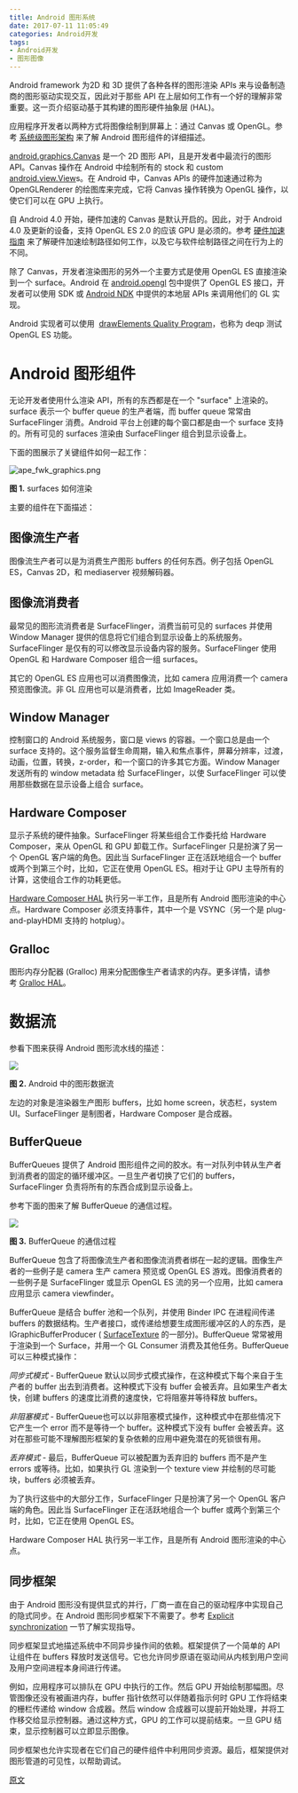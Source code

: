 ```yaml
---
title: Android 图形系统
date: 2017-07-11 11:05:49
categories: Android开发
tags:
- Android开发
- 图形图像
---
```


Android framework 为2D 和 3D 提供了各种各样的图形渲染 APIs 来与设备制造商的图形驱动实现交互，因此对于那些 API 在上层如何工作有一个好的理解非常重要。这一页介绍驱动基于其构建的图形硬件抽象层 (HAL)。

应用程序开发者以两种方式将图像绘制到屏幕上：通过 Canvas 或 OpenGL。参考 [系统级图形架构](https://source.android.com/devices/graphics/architecture.html) 来了解 Android 图形组件的详细描述。

[android.graphics.Canvas](http://developer.android.com/reference/android/graphics/Canvas.html) 是一个 2D 图形 API，且是开发者中最流行的图形 API。Canvas 操作在 Android 中绘制所有的 stock 和 custom [android.view.View](http://developer.android.com/reference/android/view/View.html)s。在 Android 中，Canvas APIs 的硬件加速通过称为 OpenGLRenderer 的绘图库来完成，它将 Canvas 操作转换为 OpenGL 操作，以使它们可以在 GPU 上执行。

自 Android 4.0 开始，硬件加速的 Canvas 是默认开启的。因此，对于 Android 4.0 及更新的设备，支持 OpenGL ES 2.0 的应该 GPU 是必须的。参考 [硬件加速指南](https://developer.android.com/guide/topics/graphics/hardware-accel.html) 来了解硬件加速绘制路径如何工作，以及它与软件绘制路径之间在行为上的不同。

除了 Canvas，开发者渲染图形的另外一个主要方式是使用 OpenGL ES 直接渲染到一个 surface。Android 在 [android.opengl](http://developer.android.com/reference/android/opengl/package-summary.html) 包中提供了 OpenGL ES 接口，开发者可以使用 SDK 或
 [Android NDK](https://developer.android.com/tools/sdk/ndk/index.html) 中提供的本地层 APIs 来调用他们的 GL 实现。

Android 实现者可以使用  [drawElements Quality Program](https://source.android.com/devices/graphics/testing.html)，也称为 deqp 测试 OpenGL ES 功能。

# Android 图形组件

无论开发者使用什么渲染 API，所有的东西都是在一个 "surface" 上渲染的。surface 表示一个 buffer queue 的生产者端，而 buffer queue 常常由 SurfaceFlinger 消费。Android 平台上创建的每个窗口都是由一个 surface 支持的。所有可见的 surfaces 渲染由 SurfaceFlinger 组合到显示设备上。

下面的图展示了关键组件如何一起工作：

![ape_fwk_graphics.png](https://www.wolfcstech.com/images/1315506-66a2aeedf0bd905a.png)

**图 1.** surfaces 如何渲染

主要的组件在下面描述：

## 图像流生产者

图像流生产者可以是为消费生产图形 buffers 的任何东西。例子包括 OpenGL ES，Canvas 2D，和 mediaserver 视频解码器。

## 图像流消费者

最常见的图形流消费者是 SurfaceFlinger，消费当前可见的 surfaces 并使用
 Window Manager 提供的信息将它们组合到显示设备上的系统服务。SurfaceFlinger 是仅有的可以修改显示设备内容的服务。SurfaceFlinger 使用 OpenGL 和 Hardware Composer 组合一组 surfaces。

其它的 OpenGL ES 应用也可以消费图像流，比如 camera 应用消费一个 camera 预览图像流。非 GL 应用也可以是消费者，比如 ImageReader 类。

## Window Manager

控制窗口的 Android 系统服务，窗口是 views 的容器。一个窗口总是由一个 surface 支持的。这个服务监督生命周期，输入和焦点事件，屏幕分辨率，过渡，动画，位置，转换，z-order，和一个窗口的许多其它方面。Window Manager 发送所有的 window metadata 给 SurfaceFlinger，以使 SurfaceFlinger 可以使用那些数据在显示设备上组合 surface。

## Hardware Composer

显示子系统的硬件抽象。SurfaceFlinger 将某些组合工作委托给 Hardware Composer，来从 OpenGL 和 GPU 卸载工作。SurfaceFlinger 只是扮演了另一个 OpenGL 客户端的角色。因此当 SurfaceFlinger 正在活跃地组合一个 buffer 或两个到第三个时，比如，它正在使用 OpenGL ES。相对于让 GPU 主导所有的计算，这使组合工作的功耗更低。

[Hardware Composer HAL](https://source.android.com/devices/graphics/architecture.html#hwcomposer) 执行另一半工作，且是所有 Android 图形渲染的中心点。Hardware Composer 必须支持事件，其中一个是 VSYNC（另一个是 plug-and-playHDMI 支持的 hotplug）。

## Gralloc

图形内存分配器 (Gralloc) 用来分配图像生产者请求的内存。更多详情，请参考 [Gralloc HAL](https://source.android.com/devices/graphics/architecture.html#gralloc_HAL)。

# 数据流

参看下图来获得 Android 图形流水线的描述：

![](https://www.wolfcstech.com/images/1315506-8e6633ba459ba6b7.png)

**图 2.** Android 中的图形数据流

左边的对象是渲染器生产图形 buffers，比如 home screen，状态栏，system UI。SurfaceFlinger 是制图者，Hardware Composer 是合成器。

## BufferQueue
BufferQueues 提供了 Android 图形组件之间的胶水。有一对队列中转从生产者到消费者的固定的循环缓冲区。一旦生产者切换了它们的 buffers，SurfaceFlinger 负责将所有的东西合成到显示设备上。

参考下面的图来了解 BufferQueue 的通信过程。

![](https://www.wolfcstech.com/images/1315506-0c6a0f79be572037.png)

**图 3.** BufferQueue 的通信过程

BufferQueue 包含了将图像流生产者和图像流消费者绑在一起的逻辑。图像生产者的一些例子是 camera 生产 camera 预览或 OpenGL ES 游戏。图像消费者的一些例子是 SurfaceFlinger 或显示 OpenGL ES 流的另一个应用，比如 camera 应用显示 camera viewfinder。

BufferQueue 是结合 buffer 池和一个队列，并使用 Binder IPC 在进程间传递 buffers 的数据结构。生产者接口，或传递给想要生成图形缓冲区的人的东西，是 IGraphicBufferProducer ( [SurfaceTexture](http://developer.android.com/reference/android/graphics/SurfaceTexture.html) 的一部分)。BufferQueue 常常被用于渲染到一个 Surface，并用一个 GL Consumer 消费及其他任务。BufferQueue 可以三种模式操作：

*同步式模式* -  BufferQueue 默认以同步式模式操作，在这种模式下每个来自于生产者的 buffer 出去到消费者。这种模式下没有 buffer 会被丢弃。且如果生产者太快，创建 buffers 的速度比消费的速度快，它将阻塞并等待释放 buffers。

*非阻塞模式* -  BufferQueue也可以以非阻塞模式操作，这种模式中在那些情况下它产生一个 error 而不是等待一个 buffer。这种模式下没有 buffer 会被丢弃。这对在那些可能不理解图形框架的复杂依赖的应用中避免潜在的死锁很有用。

*丢弃模式* -  最后，BufferQueue 可以被配置为丢弃旧的 buffers 而不是产生 errors 或等待。比如，如果执行 GL 渲染到一个 texture view 并绘制的尽可能块，buffers 必须被丢弃。

为了执行这些中的大部分工作，SurfaceFlinger 只是扮演了另一个 OpenGL 客户端的角色。因此当 SurfaceFlinger 正在活跃地组合一个 buffer 或两个到第三个时，比如，它正在使用 OpenGL ES。

Hardware Composer HAL 执行另一半工作，且是所有 Android 图形渲染的中心点。

## 同步框架

由于 Android 图形没有提供显式的并行，厂商一直在自己的驱动程序中实现自己的隐式同步。在 Android 图形同步框架下不需要了。参考 [Explicit synchronization](https://source.android.com/devices/graphics/implement-vsync.html#explicit_synchronization) 一节了解实现指导。

同步框架显式地描述系统中不同异步操作间的依赖。框架提供了一个简单的 API 让组件在 buffers 释放时发送信号。它也允许同步原语在驱动间从内核到用户空间及用户空间进程本身间进行传递。

例如，应用程序可以排队在 GPU 中执行的工作。然后 GPU 开始绘制那幅图。尽管图像还没有被画进内存，buffer 指针依然可以伴随着指示何时 GPU
 工作将结束的栅栏传递给 window 合成器。然后 window 合成器可以提前开始处理，并将工作移交给显示控制器。通过这种方式，GPU 的工作可以提前结束。一旦 GPU 结束，显示控制器可以立即显示图像。

同步框架也允许实现者在它们自己的硬件组件中利用同步资源。最后，框架提供对图形管道的可见性，以帮助调试。

[原文](https://source.android.com/devices/graphics/)
